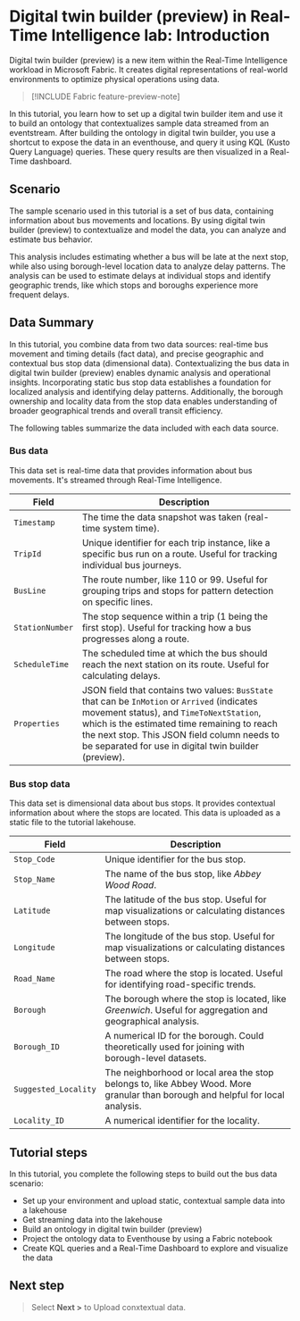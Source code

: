 # Digital twin builder (preview) in Real-Time Intelligence lab: Introduction

Digital twin builder (preview) is a new item within the Real-Time Intelligence workload in Microsoft Fabric. It creates digital representations of real-world environments to optimize physical operations using data.

> [!INCLUDE Fabric feature-preview-note]

In this tutorial, you learn how to set up a digital twin builder item and use it to build an ontology that contextualizes sample data streamed from an eventstream. After building the ontology in digital twin builder, you use a shortcut to expose the data in an eventhouse, and query it using KQL (Kusto Query Language) queries. These query results are then visualized in a Real-Time dashboard.

## Scenario

The sample scenario used in this tutorial is a set of bus data, containing information about bus movements and locations. By using digital twin builder (preview) to contextualize and model the data, you can analyze and estimate bus behavior.

This analysis includes estimating whether a bus will be late at the next stop, while also using borough-level location data to analyze delay patterns. The analysis can be used to estimate delays at individual stops and identify geographic trends, like which stops and boroughs experience more frequent delays.

## Data Summary

In this tutorial, you combine data from two data sources: real-time bus movement and timing details (fact data), and precise geographic and contextual bus stop data (dimensional data). Contextualizing the bus data in digital twin builder (preview) enables dynamic analysis and operational insights. Incorporating static bus stop data establishes a foundation for localized analysis and identifying delay patterns. Additionally, the borough ownership and locality data from the stop data enables understanding of broader geographical trends and overall transit efficiency.

The following tables summarize the data included with each data source.

### Bus data

This data set is real-time data that provides information about bus movements. It's streamed through Real-Time Intelligence.

| Field | Description |
|-------|-------------|
| `Timestamp` | The time the data snapshot was taken (real-time system time). |
| `TripId` | Unique identifier for each trip instance, like a specific bus run on a route. Useful for tracking individual bus journeys. |
| `BusLine` | The route number, like 110 or 99. Useful for grouping trips and stops for pattern detection on specific lines. |
| `StationNumber` | The stop sequence within a trip (1 being the first stop). Useful for tracking how a bus progresses along a route. |
| `ScheduleTime` | The scheduled time at which the bus should reach the next station on its route. Useful for calculating delays. |
| `Properties` | JSON field that contains two values: `BusState` that can be `InMotion` or `Arrived` (indicates movement status), and `TimeToNextStation`, which is the estimated time remaining to reach the next stop. This JSON field column needs to be separated for use in digital twin builder (preview). |

### Bus stop data

This data set is dimensional data about bus stops. It provides contextual information about where the stops are located. This data is uploaded as a static file to the tutorial lakehouse.

| Field | Description |
|-------|-------------|
| `Stop_Code` | Unique identifier for the bus stop. |
| `Stop_Name` | The name of the bus stop, like *Abbey Wood Road*. |
| `Latitude` | The latitude of the bus stop. Useful for map visualizations or calculating distances between stops. |
| `Longitude` | The longitude of the bus stop. Useful for map visualizations or calculating distances between stops. |
| `Road_Name` | The road where the stop is located. Useful for identifying road-specific trends. |
| `Borough` | The borough where the stop is located, like *Greenwich*. Useful for aggregation and geographical analysis. |
| `Borough_ID` | A numerical ID for the borough. Could theoretically used for joining with borough-level datasets. |
| `Suggested_Locality` | The neighborhood or local area the stop belongs to, like Abbey Wood. More granular than borough and helpful for local analysis. |
| `Locality_ID` | A numerical identifier for the locality. |

## Tutorial steps

In this tutorial, you complete the following steps to build out the bus data scenario:

- Set up your environment and upload static, contextual sample data into a lakehouse
- Get streaming data into the lakehouse
- Build an ontology in digital twin builder (preview)
- Project the ontology data to Eventhouse by using a Fabric notebook
- Create KQL queries and a Real-Time Dashboard to explore and visualize the data

## Next step

> Select **Next >** to Upload conxtextual data.